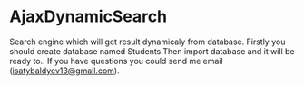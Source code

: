 # AjaxDynamicSearch
Search engine which will get result dynamicaly from database.
Firstly you should create database named 
Students.Then import database and it will be ready to..
If you have questions you could send me email 
(isatybaldyev13@gmail.com).
